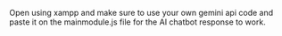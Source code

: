 Open using xampp and make sure to use your own gemini api code and paste it on the mainmodule.js file for the AI chatbot response to work.
